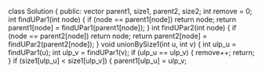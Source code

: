 class Solution {
public:
vector<int>  parent1, size1, parent2, size2;
int remove = 0;
int findUPar1(int node) {
if (node == parent1[node])
return node;
return parent1[node] = findUPar1(parent1[node]);
}
int findUPar2(int node) {
if (node == parent2[node])
return node;
return parent2[node] = findUPar2(parent2[node]);
}
void unionBySize1(int u, int v) {
int ulp_u = findUPar1(u);
int ulp_v = findUPar1(v);
if (ulp_u == ulp_v)
{
remove++;
return;
}
if (size1[ulp_u] < size1[ulp_v]) {
parent1[ulp_u] = ulp_v;
